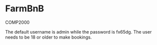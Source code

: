 # FarmBnB
COMP2000

The default username is admin while the password is fx65dg.
The user needs to be 18 or older to make bookings.
